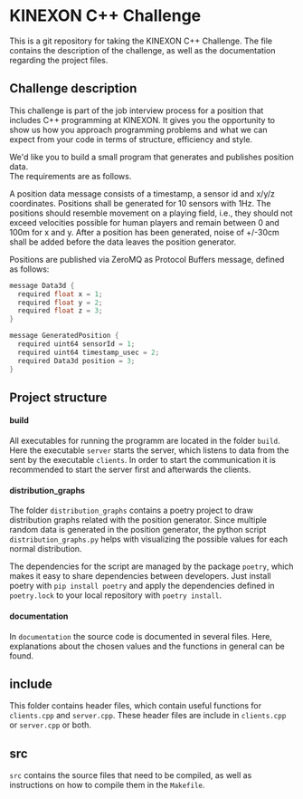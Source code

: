 # KINEXON C++ Challenge

This is a git repository for taking the KINEXON C++ Challenge. The file contains the description of the challenge, as well as the documentation regarding the project files.

## Challenge description

This challenge is part of the job interview process for a position that includes C++ programming at KINEXON. It gives you the opportunity to show us how you approach programming problems and what we can expect from your code in terms of structure, efficiency and style.

We'd like you to build a small program that generates and publishes position data.<br>
The requirements are as follows.

A position data message consists of a timestamp, a sensor id and x/y/z coordinates. Positions shall be generated for 10 sensors with 1Hz. The positions should resemble movement on a playing field, i.e., they should not exceed velocities possible for human players and remain between 0 and 100m for x and y. After a position has been generated, noise of +/-30cm shall be added before the data leaves the position generator.

Positions are published via ZeroMQ as Protocol Buffers message, defined as follows:

```c++
message Data3d {
  required float x = 1;
  required float y = 2;
  required float z = 3;
}
```

```c++
message GeneratedPosition {
  required uint64 sensorId = 1;
  required uint64 timestamp_usec = 2;
  required Data3d position = 3;
}
```

## Project structure

#### build

All executables for running the programm are located in the folder `build`. Here the executable `server` starts the server, which listens to data from the sent by the executable `clients`. In order to start the communication it is recommended to start the server first and afterwards the clients.

#### distribution_graphs

The folder `distribution_graphs` contains a poetry project to draw distribution graphs related with the position generator. Since multiple random data is generated in the position generator, the python script `distribution_graphs.py` helps with visualizing the possible values for each normal distribution.

The dependencies for the script are managed by the package `poetry`, which makes it easy to share dependencies between developers. Just install poetry with `pip install poetry` and apply the dependencies defined in `poetry.lock` to your local repository with `poetry install`.

#### documentation

In `documentation` the source code is documented in several files. Here, explanations about the chosen values and the functions in general can be found.

## include

This folder contains header files, which contain useful functions for `clients.cpp` and `server.cpp`. These header files are include in `clients.cpp` or `server.cpp` or both.

## src

`src` contains the source files that need to be compiled, as well as instructions on how to compile them in the `Makefile`.

